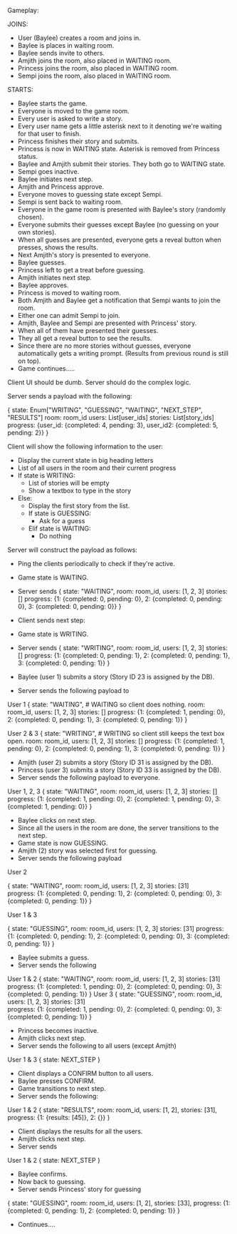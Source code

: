 Gameplay:

JOINS:

* User (Baylee) creates a room and joins in.
* Baylee is places in waiting room. 
* Baylee sends invite to others.
* Amjith joins the room, also placed in WAITING room.
* Princess joins the room, also placed in WAITING room.
* Sempi joins the room, also placed in WAITING room.

STARTS:

* Baylee starts the game.
* Everyone is moved to the game room.
* Every user is asked to write a story.
* Every user name gets a little asterisk next to it denoting we're waiting for that user to finish.
* Princess finishes their story and submits. 
* Princess is now in WAITING state. Asterisk is removed from Princess status.
* Baylee and Amjith submit their stories. They both go to WAITING state.
* Sempi goes inactive.
* Baylee initiates next step. 
* Amjith and Princess approve. 
* Everyone moves to guessing state except Sempi.
* Sempi is sent back to waiting room.
* Everyone in the game room is presented with Baylee's story (randomly chosen).
* Everyone submits their guesses except Baylee (no guessing on your own stories).
* When all guesses are presented, everyone gets a reveal button when presses, shows the results.
* Next Amjith's story is presented to everyone.
* Baylee guesses. 
* Princess left to get a treat before guessing.
* Amjith initiates next step. 
* Baylee approves. 
* Princess is moved to waiting room.
* Both Amjith and Baylee get a notification that Sempi wants to join the room. 
* Either one can admit Sempi to join.
* Amjith, Baylee and Sempi are presented with Princess' story.
* When all of them have presented their guesses. 
* They all get a reveal button to see the results.
* Since there are no more stories without guesses, everyone automatically gets a writing prompt. (Results from previous round is still on top).
* Game continues.....




Client UI should be dumb. Server should do the complex logic. 

Server sends a payload with the following:

{
    state: Enum["WRITING", "GUESSING", "WAITING", "NEXT_STEP", "RESULTS"]
    room: room_id
    users: List[user_ids]
    stories: List[story_ids]
    progress: {user_id: {completed: 4, pending: 3}, user_id2: {completed: 5, pending: 2}}
}

Client will show the following information to the user: 

* Display the current state in big heading letters
* List of all users in the room and their current progress
* If state is WRITING:
    * List of stories will be empty
    * Show a textbox to type in the story
* Else:
    * Display the first story from the list.
    * If state is GUESSING:
        * Ask for a guess
    * Elif state is WAITING:
        * Do nothing

Server will construct the payload as follows:

* Ping the clients periodically to check if they're active.
* Game state is WAITING.
* Server sends
{
    state: "WAITING",
    room: room_id,
    users: [1, 2, 3]
    stories: []
    progress: {1: {completed: 0, pending: 0}, 2: {completed: 0, pending: 0}, 3: {completed: 0, pending: 0}}
}

* Client sends next step:
* Game state is WRITING.
* Server sends
{
    state: "WRITING",
    room: room_id,
    users: [1, 2, 3]
    stories: []
    progress: {1: {completed: 0, pending: 1}, 2: {completed: 0, pending: 1}, 3: {completed: 0, pending: 1}}
}

* Baylee (user 1) submits a story (Story ID 23 is assigned by the DB).
* Server sends the following payload to

User 1
{
    state: "WAITING",    # WAITING so client does nothing.
    room: room_id,
    users: [1, 2, 3]
    stories: [] 
    progress: {1: {completed: 1, pending: 0}, 2: {completed: 0, pending: 1}, 3: {completed: 0, pending: 1}}
}

User 2 & 3
{
    state: "WRITING",    # WRITING so client still keeps the text box open.
    room: room_id,
    users: [1, 2, 3]
    stories: []
    progress: {1: {completed: 1, pending: 0}, 2: {completed: 0, pending: 1}, 3: {completed: 0, pending: 1}}
}

* Amjith (user 2) submits a story (Story ID 31 is assigned by the DB).
* Princess (user 3) submits a story (Story ID 33 is assigned by the DB).
* Server sends the following payload to everyone.

User 1, 2, 3
{
    state: "WAITING",
    room: room_id,
    users: [1, 2, 3]
    stories: []
    progress: {1: {completed: 1, pending: 0}, 2: {completed: 1, pending: 0}, 3: {completed: 1, pending: 0}}
}

* Baylee clicks on next step.
* Since all the users in the room are done, the server transitions to the next step. 
* Game state is now GUESSING.
* Amjith (2) story was selected first for guessing.
* Server sends the following payload

User 2

{
    state: "WAITING",
    room: room_id,
    users: [1, 2, 3]
    stories: [31]  
    progress: {1: {completed: 0, pending: 1}, 2: {completed: 0, pending: 0}, 3: {completed: 0, pending: 1}}
}

User 1 & 3

{
    state: "GUESSING",
    room: room_id,
    users: [1, 2, 3]
    stories: [31]
    progress: {1: {completed: 0, pending: 1}, 2: {completed: 0, pending: 0}, 3: {completed: 0, pending: 1}}
}

* Baylee submits a guess.
* Server sends the following

User 1 & 2
{
    state: "WAITING",
    room: room_id,
    users: [1, 2, 3]
    stories: [31]  
    progress: {1: {completed: 1, pending: 0}, 2: {completed: 0, pending: 0}, 3: {completed: 0, pending: 1}}
}
User 3
{
    state: "GUESSING",
    room: room_id,
    users: [1, 2, 3]
    stories: [31]  
    progress: {1: {completed: 1, pending: 0}, 2: {completed: 0, pending: 0}, 3: {completed: 0, pending: 1}}
}

* Princess becomes inactive.
* Amjith clicks next step.
* Server sends the following to all users (except Amjith)

User 1 & 3
{
    state: NEXT_STEP
}

* Client displays a CONFIRM button to all users.
* Baylee presses CONFIRM.
* Game transitions to next step.
* Server sends the following:

User 1 & 2
{
    state: "RESULTS",
    room: room_id,
    users: [1, 2],
    stories: [31],
    progress: {1: {results: [45]}, 2: {}}
}

* Client displays the results for all the users.
* Amjith clicks next step.
* Server sends

User 1 & 2
{
    state: NEXT_STEP
}

* Baylee confirms.
* Now back to guessing.
* Server sends Princess' story for guessing

{
    state: "GUESSING",
    room: room_id,
    users: [1, 2],
    stories: [33], 
    progress: {1: {completed: 0, pending: 1}, 2: {completed: 0, pending: 1}}
}

* Continues....
